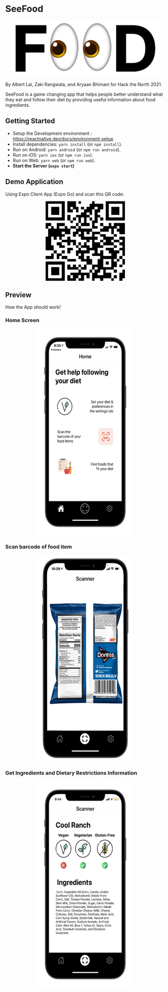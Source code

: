 # SeeFood

<p align="center">
  <img width="470" height="176" src="assets/logo.png" alt="Logo">
</p>

By Albert Lai, Zaki Rangwala, and Aryaan Bhimani for Hack the North 2021.

SeeFood is a game changing app that helps people better understand what they eat and follow their diet by providing useful information about food ingredients.

## Getting Started

- Setup the Development environment : https://reactnative.dev/docs/environment-setup
- Install dependencies: `yarn install` (or `npm install`).
- Run on Android: `yarn android` (or `npm run android`).
- Run on iOS: `yarn ios` (or `npm run ios`).
- Run on Web: `yarn web` (or `npm run web`).
- **Start the Server (`expo start`)**

## Demo Application

Using Expo Client App (Expo Go) and scan this QR code:

<p align="center">
  <img width="250" height="250" src="utils/qr_code.png" alt="Expo Demo Code" >
</p>

## Preview

How the App should work!

### Home Screen

<p align="center">
<img width="300" height="649" src="utils/home_page.png" alt="Home Page" >
</p>

### Scan barcode of food item

<p align="center">
<img width="300" height="649" src="utils/scan_food.png" alt="Scan Page" >
</p>

### Get Ingredients and Dietary Restrictions Information

<p align="center">
<img width="300" height="649" src="utils/result_page.png" alt="Result Page" >
</p>
